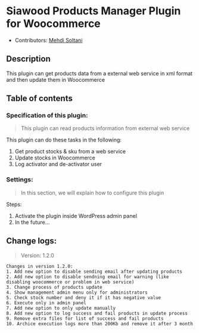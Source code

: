# Siawood Products Manager Plugin for Woocommerce

* Contributors: [Mehdi Soltani](https://wpwebmaster.ir/author/mehdi-soltani/)



## Description
This plugin can get products data from a external web service in xml format 
and then update them in Woocommerce


## Table of contents

### Specification of this plugin:

> This plugin can read products information from external web service 

This plugin can do these tasks in the following: 
1. Get product stocks & sku from a web service
2. Update stocks in Woocommerce
3. Log activator and de-activator user


### Settings:

> In this section, we will explain how to configure this plugin

 Steps:

1. Activate the plugin inside WordPress admin panel
2. In the future...


## Change logs:

> Version: 1.2.0 

```
Changes in version 1.2.0:
1. Add new option to disable sending email after updating products 
2. Add new option to disable sendning email for warning (like disabling woocommerce or problem in web service)
3. Change process of products update
4. Show management admin menu only for administrators
5. Check stock number and deny it if it has negative value
6. Execute only in admin panel
7. Add new option to only update manually
8. Add new option to log success and fail products in update process
9. Remove extra files for list of success and fail products
10. Archice execution logs more than 200Kb and remove it after 3 month

```